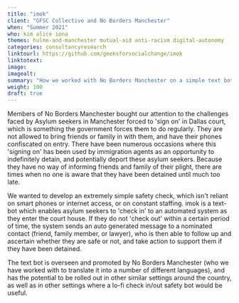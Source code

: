 ```yaml
---
title: "imok"
client: "GFSC Collective and No Borders Manchester"
when: "Summer 2021"
who: kim alice iona
themes: hulme-and-manchester mutual-aid anti-racism digital-autonomy
categories: consultancyresearch
linktourl: https://github.com/geeksforsocialchange/imok
linktotext:
image:
imagealt:
summary: "How we worked with No Borders Manchester on a simple text bot to support and protect Asylum seekers who are forced to 'sign on'."
weight: 100
draft: true
---
```


Members of No Borders Manchester bought our attention to the challenges faced by Asylum seekers in Manchester forced to 'sign on' in Dallas court, which is something the government forces them to do regularly. They are not allowed to bring friends or family in with them, and have their phones confiscated on entry. There have been numerous occasions where this 'signing on' has been used by immigration agents as an opportunity to indefinitely detain, and potentially deport these asylum seekers. Because they have no way of informing friends and family of their plight, there are times when no one is aware that they have been detained until much too late.

We wanted to develop an extremely simple safety check, which isn't reliant on smart phones or internet access, or on constant staffing. imok is a text-bot which enables asylum seekers to 'check in' to an automated system as they enter the court house. If they do not 'check out' within a certain period of time, the system sends an auto generated message to a nominated contact (friend, family member, or lawyer), who is then able to follow up and ascertain whether they are safe or not, and take action to support them if they have been detained.

The text bot is overseen and promoted by No Borders Manchester (who we have worked with to translate it into a number of different languages), and has the potential to be rolled out in other similar settings around the country, as well as in other settings where a lo-fi check in/out safety bot would be useful. 
